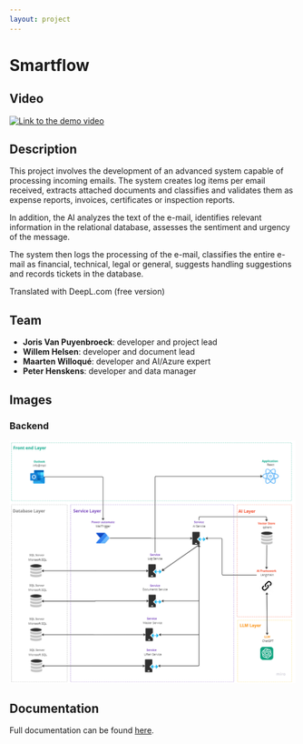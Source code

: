 ```yaml
--- 
layout: project
---
```



# Smartflow

## Video


[![Link to the demo video](https://img.youtube.com/vi/SNO6djSCd50/maxresdefault.jpg)](https://www.youtube.com/watch?v=SNO6djSCd50)


## Description
This project involves the development of an advanced system capable of processing incoming emails. The system creates log items per email received, extracts attached documents and classifies and validates them as expense reports, invoices, certificates or inspection reports.

In addition, the AI analyzes the text of the e-mail, identifies relevant information in the relational database, assesses the sentiment and urgency of the message.

The system then logs the processing of the e-mail, classifies the entire e-mail as financial, technical, legal or general, suggests handling suggestions and records tickets in the database.

Translated with DeepL.com (free version)

## Team
- **Joris Van Puyenbroeck**: developer and project lead
- **Willem Helsen**: developer and document lead
- **Maarten Willoqué**: developer and AI/Azure expert
- **Peter Henskens**: developer and data manager

## Images 

### Backend

![Backend](API_Schema.png)

## Documentation
Full documentation can be found [here](https://project40.netlify.app/intro/).


